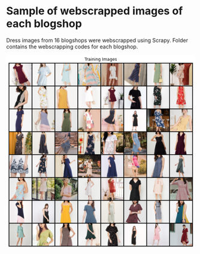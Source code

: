 # Sample of webscrapped images of each blogshop
Dress images from 16 blogshops were webscrapped using Scrapy. Folder contains the webscrapping codes for each blogshop.

![sample of webscrapped images](https://github.com/mingxiuuuuu/webscrapped-images/blob/master/sample%20of%20webscrapped%20images.png)

# 
